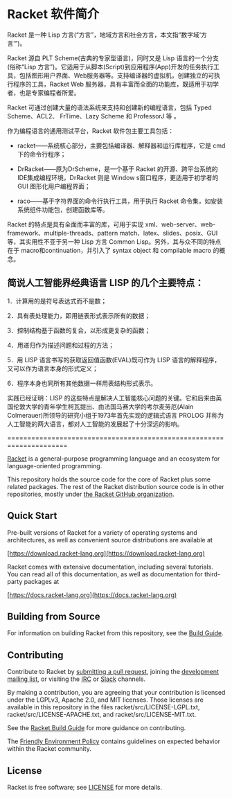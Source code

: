 # Racket 软件简介

Racket 是一种 Lisp 方言(“方言”，地域方言和社会方言，本文指“数字域‘方言’”)。

Racket 源自 PLT Scheme(古典的专家型语言)，同时又是 Lisp 语言的一个分支(俗称“Lisp 方言”)。它适用于从脚本(Script)到应用程序(App)开发的任务执行工具，包括图形用户界面、Web服务器等。支持编译器的虚拟机，创建独立的可执行程序的工具，Racket Web 服务器，具有丰富而全面的功能库，既适用于初学者，也是专家编程者所爱。

Racket 可通过创建大量的语法系统来支持和创建新的编程语言，包括 Typed Scheme、ACL2、 FrTime、Lazy Scheme 和 ProfessorJ 等 。

作为编程语言的通用测试平台，Racket 软件包主要工具包括：

* racket——系统核心部分，主要包括编译器、解释器和运行库程序，它是 cmd 下的命令行程序；

* DrRacket——原为DrScheme，是一个基于 Racket 的开源、跨平台系统的IDE集成编程环境，DrRacket 则是 Window s窗口程序，更适用于初学者的 GUI 图形化用户编程界面；

* raco——基于字符界面的命令行执行工具，用于执行 Racket 命令集，如安装系统组件功能包，创建函数库等。

Racket 的特点是具有全面而丰富的库，可用于实现 xml、web-server、web-framework、multiple-threads、pattern match、latex、slides、posix、GUI等，其实用性不亚于另一种 Lisp 方言 Common Lisp。另外，其与众不同的特点在于 macro和continuation，并引入了 syntax object 和 compilable macro 的概念。

## 简说人工智能界经典语言 LISP 的几个主要特点：

1．计算用的是符号表达式而不是数；

2．具有表处理能力，即用链表形式表示所有的数据；

3．控制结构基于函数的复合，以形成更复杂的函数；

4．用递归作为描述问题和过程的方法；

5．用 LISP 语言书写的获取返回值函数(EVAL)既可作为 LISP 语言的解释程序，又可以作为语言本身的形式定义；

6．程序本身也同所有其他数据一样用表结构形式表示。

实践已经证明：LISP 的这些特点是解决人工智能核心问题的关键。它和后来由英国伦敦大学的青年学生柯瓦提出、由法国马赛大学的考尔麦劳厄(Alain Colmerauer)所领导的研究小组于1973年首先实现的逻辑式语言 PROLOG 并称为人工智能的两大语言，都对人工智能的发展起了十分深远的影响。

=====================================================================



[Racket](https://racket-lang.org/) is a general-purpose programming
language and an ecosystem for language-oriented programming.

This repository holds the source code for the core of Racket plus some
related packages. The rest of the Racket distribution source code is
in other repositories, mostly under [the Racket GitHub
organization](https://github.com/racket).

Quick Start
-----------

Pre-built versions of Racket for a variety of operating systems and
architectures, as well as convenient source distributions are
available at

  [https://download.racket-lang.org](https://download.racket-lang.org)

Racket comes with extensive documentation, including several tutorials.
You can read all of this documentation, as well as documentation for
third-party packages at

  [https://docs.racket-lang.org](https://docs.racket-lang.org)

Building from Source
--------------------

For information on building Racket from this repository, see the
[Build Guide](build.md).

Contributing
------------

Contribute to Racket by [submitting a pull request](https://github.com/racket/racket), joining the
[development mailing list](https://lists.racket-lang.org), or visiting
the [IRC](https://botbot.me/freenode/racket/) or [Slack](https://racket-slack.herokuapp.com/) channels.

By making a contribution, you are agreeing that your contribution is
licensed under the LGPLv3, Apache 2.0, and MIT licenses. Those
licenses are available in this repository in the files
racket/src/LICENSE-LGPL.txt, racket/src/LICENSE-APACHE.txt, and
racket/src/LICENSE-MIT.txt.

See the [Racket Build Guide](build.md) for more guidance on
contributing.

The [Friendly Environment Policy](https://racket-lang.org/friendly.html) contains guidelines on expected behavior within the Racket community.

License
-------

Racket is free software; see [LICENSE](LICENSE) for more details.
